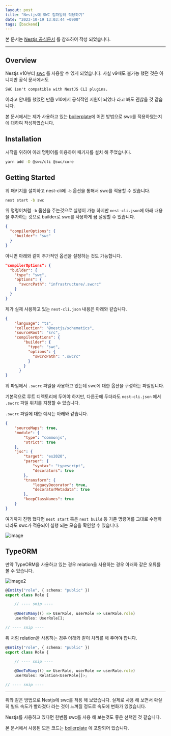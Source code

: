 ```yaml
---
layout: post
title: "Nestjs에 SWC 컴파일러 적용하기"
date: "2023-10-19 13:03:44 +0900"
tags: [backend]
---
```


본 문서는 [Nestjs 공식문서](https://docs.nestjs.com/recipes/swc) 를 참조하여 작성 되었습니다.

---

## Overview

Nestjs v10부터 [swc](https://swc.rs/) 를 사용할 수 있게 되었습니다. 사실 v9때도 불가능 했던 것은 아니지만 공식 문서에서도

```SWC isn't compatible with NestJS CLI plugins.``` 

이라고 안내를 했었던 만큼 v10에서 공식적인 지원이 되었다 라고 봐도 괜찮을 것 같습니다.

본 문서에서는 제가 사용하고 있는 [boilerplate](https://github.com/sweatpotato13/nestjs-boilerplate)에 어떤 방법으로 swc를 적용하였는지에 대하여 작성하였습니다.

## Installation

시작을 위하여 아래 명령어를 이용하여 패키지를 설치 해 주었습니다.
```bash
yarn add -D @swc/cli @swc/core
```

## Getting Started

위 패키지를 설치하고 nest-cli에 `-b` 옵션을 통해서 swc를 적용할 수 있습니다.
```bash
nest start -b swc
```

위 명령어처럼 `-b` 옵션을 주는것으로 실행이 가능 하지만 `nest-cli.json`에 아래 내용을 추가하는 것으로  builder로 swc를 사용하게 끔 설정할 수 있습니다.

```json
{
  "compilerOptions": {
    "builder": "swc"
  }
}
```

아니면 아래와 같이 추가적인 옵션을 설정하는 것도 가능합니다.
```json
"compilerOptions": {
  "builder": {
    "type": "swc",
    "options": {
      "swcrcPath": "infrastructure/.swcrc"
    }
  }
}
```


제가 실제 사용하고 있는 `nest-cli.json` 내용은 아래와 같습니다.
```json
{
    "language": "ts",
    "collection": "@nestjs/schematics",
    "sourceRoot": "src",
    "compilerOptions": {
        "builder": {
          "type": "swc",
          "options": {
            "swcrcPath": ".swcrc"
          }
        }
      }      
}
```


위 파일에서 `.swcrc` 파일을 사용하고 있는데 swc에 대한 옵션을 구성하는 파일입니다.

기본적으로 루트 디렉토리에 두어야 하지만, 다른곳에 두더라도 `nest-cli.json` 에서 `.swcrc` 파일 위치를 지정할 수 있습니다.

`.swcrc` 파일에 대한 예시는 아래와 같습니다.

```json
{
    "sourceMaps": true,
    "module": {
        "type": "commonjs",
        "strict": true
    },
    "jsc": {
        "target": "es2020",
        "parser": {
            "syntax": "typescript",
            "decorators": true
        },
        "transform": {
            "legacyDecorator": true,
            "decoratorMetadata": true
        },
        "keepClassNames": true
    }
}
```

여기까지 진행 했다면 `nest start` 혹은 `nest build` 등 기존 명령어를 그대로 수행하더라도 swc가 적용되어 실행 되는 모습을 확인할 수 있습니다.

![image](https://i.imgur.com/ESP3Jnj.png)

## TypeORM

만약 TypeORM을 사용하고 있는 경우 relation을 사용하는 경우 아래와 같은 오류를 볼 수 있습니다.

![image2](https://i.imgur.com/zlIDrYu.png)

```ts
@Entity("role", { schema: "public" })
export class Role {

    // ---- snip ----
    
    @OneToMany(() => UserRole, userRole => userRole.role)
    userRoles: UserRole[];

// ---- snip ----
```

위 처럼 relation을 사용하는 경우 아래와 같이 처리를 해 주어야 합니다.
```ts
@Entity("role", { schema: "public" })
export class Role {

    // ---- snip ----
    
    @OneToMany(() => UserRole, userRole => userRole.role)
    userRoles: Relation<UserRole[]>;

// ---- snip ----
```

---

위와 같은 방법으로 Nestjs에 swc를 적용 해 보았습니다. 실제로 사용 해 보면서 확실히 빌드 속도가 빨라졌다 라는 것이 느껴질 정도로 속도에 변화가 있었습니다.

Nestjs를 사용하고 있다면 한번쯤 swc를 사용 해 보는것도 좋은 선택인 것 같습니다.

본 문서에서 사용된 모든 코드는 [boilerplate](https://github.com/sweatpotato13/nestjs-boilerplate) 에 포함되어 있습니다.